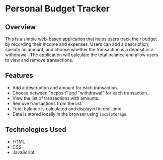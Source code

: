 # Personal Budget Tracker

## Overview
This is a simple web-based application that helps users track their budget by recording their income and expenses. Users can add a description, specify an amount, and choose whether the transaction is a deposit or a withdrawal. The application will calculate the total balance and allow users to view and remove transactions.

## Features
- Add a description and amount for each transaction.
- Choose between "deposit" and "withdrawal" for each transaction.
- View the list of transactions with amounts.
- Remove transactions from the list.
- Total balance is calculated and displayed in real-time.
- Data is stored locally in the browser using `localStorage`.

## Technologies Used
- HTML
- CSS
- JavaScript
